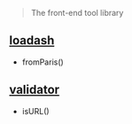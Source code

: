 > The front-end tool library

## [loadash](https://github.com/lodash/lodash)
- fromParis()

## [validator](https://github.com/validatorjs/validator.js)
- isURL()
